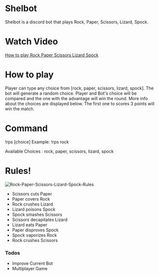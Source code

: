 # Shelbot
Shelbot is a discord bot that plays Rock, Paper, Scissors, Lizard, Spock.

# Watch Video
[How to play Rock Paper Scissors Lizard Spock](https://youtu.be/zjoVuV8EeOU)

# How to play
Player can type any choice from [rock, paper, scissors, lizard, spock]. The bot will generate a random choice. Player and Bot's choice will be compared and the one with the advantage will win the round. More info about the choices are displayed below.
The first one to scores 3 points will win the match.

# Command
!rps [choice]
Example: !rps rock

Available Choices : rock, paper, scissors, lizard, spock

# Rules!
![Rock-Paper-Scissors-Lizard-Spock-Rules](https://github.com/iampratiktandel/shelbot/blob/master/logo/shelbot-logo.png?raw=true)

  - Scissors cuts Paper
  - Paper covers Rock
  - Rock crushes Lizard
  - Lizard poisons Spock
  - Spock smashes Scissors
  - Scissors decapitates Lizard
  - Lizard eats Paper
  - Paper disproves Spock
  - Spock vaporizes Rock
  - Rock crushes Scissors

### Todos

 - Improve Current Bot
 - Multiplayer Game